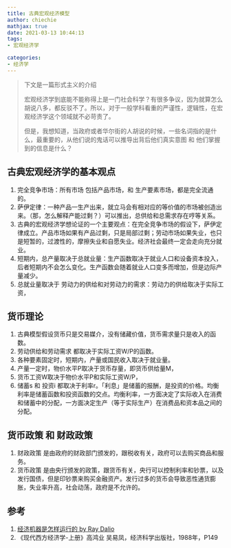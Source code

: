 ```yaml
---
title: 古典宏观经济模型
author: chiechie
mathjax: true
date: 2021-03-13 10:44:13
tags:
- 宏观经济学

categories: 
- 经济学
---
```


> 下文是一篇形式主义的介绍
> 
> 宏观经济学到底能不能称得上是一门社会科学？有很多争议，因为就算怎么胡说八多，都反驳不了。所以，对于一般学科看重的严谨性，逻辑性，在宏观经济学这个领域就不必苛责了。
> 
> 但是，我想知道，当政府或者华尔街的人胡说的时候，一些名词指的是什么，最重要的，从他们说的鬼话可以推导出背后他们真实意图 和 他们掌握到的信息是什么？

## 古典宏观经济学的基本观点

1. 完全竞争市场：所有市场 包括产品市场，和 生产要素市场，都是完全流通的。
2. 萨伊定律：一种产品一生产出来，就立马会有相对应的等价值的市场被创造出来。（那，怎么解释产能过剩？）可以推出，总供给和总需求存在哼等关系。
3. 古典的宏观经济学想论证的一个主要观点：在完全竞争市场的假设下，萨伊定律成立。产品市场如果有产品过剩，只是局部过剩；劳动市场如果失业，也只是短暂的，过渡性的，摩擦失业和自愿失业。经济社会最终一定会走向充分就业。
4. 短期内，总产量取决于总就业量：生产函数取决于就业人口和设备资本投入，后者短期内不会怎么变化。生产函数会随着就业人口变多而增加，但是边际产量减少。
5. 总就业量取决于 劳动力的供给和对劳动力的需求：劳动力的供给取决于实际工资，

## 货币理论

1. 古典模型假设货币只是交易媒介，没有储藏价值，货币需求量只是收入的函数。
2. 劳动供给和劳动需求 都取决于实际工资W/P的函数。
3. 各种要素固定时，短期内，产量或国民收入取决于就业量。
4. 产量一定时，物价水平P取决于货币存量，即货币供给量M，
5. 货币工资W取决于物价水平P和实际工资W/P，
6. 储蓄s 和 投资i 都取决于利率r。「利息」是储蓄的报酬，是投资的价格。均衡利率是储蓄函数和投资函数的交点。均衡利率，一方面决定了实际收入在消费和储蓄中的分配，一方面决定生产（等于实际生产）在消费品和资本品之间的分配。


## 货币政策 和 财政政策

1. 财政政策 是由政府的财政部门颁发的，跟税收有关，政府可以去购买商品和服务。
2. 货币政策 是由央行颁发的政策，跟货币有关，央行可以控制利率和钞票，以及发行国债，但是印钞票来购买金融资产。发行过多的货币会导致恶性通货膨胀，失业率升高，社会动荡，政府是不允许的。


## 参考

1. [经济机器是怎样运行的 by Ray Dalio](https://www.bilibili.com/video/BV15s411b7xr?t=1845)
2. 《现代西方经济学-上册》高鸿业 吴易凤，经济科学出版社，1988年，P149